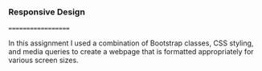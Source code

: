 ### Responsive Design
	=================
	
In this assignment I used a combination of Bootstrap classes, CSS styling, and media queries to create a webpage that is formatted appropriately for various screen sizes.